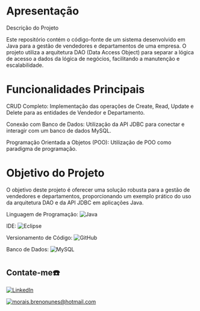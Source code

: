 # Apresentação

Descrição do Projeto

Este repositório contém o código-fonte de um sistema desenvolvido em Java para a gestão de vendedores e departamentos de uma empresa. O projeto utiliza a arquitetura DAO (Data Access Object) para separar a lógica de acesso a dados da lógica de negócios, facilitando a manutenção e escalabilidade.

# Funcionalidades Principais

CRUD Completo: Implementação das operações de Create, Read, Update e Delete para as entidades de Vendedor e Departamento.

Conexão com Banco de Dados: Utilização da API JDBC para conectar e interagir com um banco de dados MySQL.

Programação Orientada a Objetos (POO): Utilização de POO como paradigma de programação.

# Objetivo do Projeto
O objetivo deste projeto é oferecer uma solução robusta para a gestão de vendedores e departamentos, proporcionando um exemplo prático do uso da arquitetura DAO e da API JDBC em aplicações Java.

Linguagem de Programação:
![Java](https://img.shields.io/badge/java-%23ED8B00.svg?style=for-the-badge&logo=openjdk&logoColor=white)

IDE: 
![Eclipse](https://img.shields.io/badge/Eclipse-FE7A16.svg?style=for-the-badge&logo=Eclipse&logoColor=white)

Versionamento de Código:
![GitHub](https://img.shields.io/badge/github-%23121011.svg?style=for-the-badge&logo=github&logoColor=white)

Banco de Dados:
![MySQL](https://img.shields.io/badge/mysql-4479A1.svg?style=for-the-badge&logo=mysql&logoColor=white)

# 
## Contate-me☎️
[![LinkedIn](https://img.shields.io/badge/linkedin-%230077B5.svg?style=for-the-badge&logo=linkedin&logoColor=white)](https://www.linkedin.com/in/brenonun3s/)

[![morais.brenonunes@hotmail.com](https://img.shields.io/badge/Microsoft_Outlook-0078D4?style=for-the-badge&logo=microsoft-outlook&logoColor=white)](mailto:morais.brenonunes@hotmail.com)
